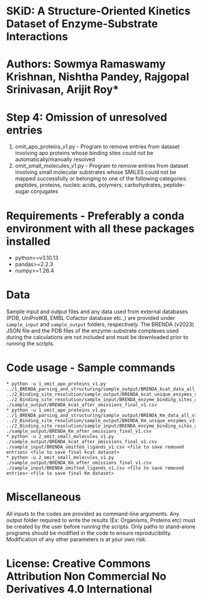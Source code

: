 # SKiD: A Structure-Oriented Kinetics Dataset of Enzyme-Substrate Interactions
# Authors: Sowmya Ramaswamy Krishnan, Nishtha Pandey, Rajgopal Srinivasan, Arijit Roy*

# Step 4: Omission of unresolved entries
1. omit_apo_proteins_v1.py - Program to remove entries from dataset involving apo proteins whose binding sites could not be automatically/manually resolved
2. omit_small_molecules_v1.py - Program to remove entries from dataset involving small molecular substrates whose SMILES could not be mapped successfully or belonging to one of the following categories: peptides, proteins, nucleic acids, polymers, carbohydrates, peptide-sugar conjugates

# Requirements - Preferably a conda environment with all these packages installed
* python>=v3.10.13
* pandas>=2.2.3
* numpy>=1.26.4

# Data
Sample input and output files and any data used from external databases (PDB, UniProtKB, EMBL Cofactor database etc.,) are provided under `sample_input` and `sample_output` folders, respectively. The BRENDA (v2023) JSON file and the PDB files of the enzyme-substrate complexes used during the calculations are not included and must be downloaded prior to running the scripts.

# Code usage - Sample commands
```
* python -u 1_omit_apo_proteins_v1.py ../1_BRENDA_parsing_and_structuring/sample_output/BRENDA_kcat_data_all_v1.csv ../2_Binding_site_resolution/sample_output/BRENDA_kcat_unique_enzymes_v3.csv ../2_Binding_site_resolution/sample_input/BRENDA_enzyme_binding_sites_all_v1.csv ./sample_output/BRENDA_kcat_after_omissions_final_v1.csv
* python -u 1_omit_apo_proteins_v1.py ../1_BRENDA_parsing_and_structuring/sample_output/BRENDA_Km_data_all_v1.csv ../2_Binding_site_resolution/sample_output/BRENDA_Km_unique_enzymes_v3.csv ../2_Binding_site_resolution/sample_input/BRENDA_enzyme_binding_sites_all_v1.csv ./sample_output/BRENDA_Km_after_omissions_final_v1.csv
* python -u 2_omit_small_molecules_v1.py ./sample_output/BRENDA_kcat_after_omissions_final_v1.csv ./sample_input/BRENDA_omitted_ligands_v1.csv <file to save removed entries> <file to save final kcat dataset>
* python -u 2_omit_small_molecules_v1.py ./sample_output/BRENDA_Km_after_omissions_final_v1.csv ./sample_input/BRENDA_omitted_ligands_v1.csv <file to save removed entries> <file to save final Km dataset>
```

# Miscellaneous
All inputs to the codes are provided as command-line arguments. Any output folder required to write the results (Ex: Organisms, Proteins etc) must be created by the user before running the scripts. Only paths to stand-alone programs should be modified in the code to ensure reproducibility. Modification of any other parameters is at your own risk.

# License: Creative Commons Attribution Non Commercial No Derivatives 4.0 International











